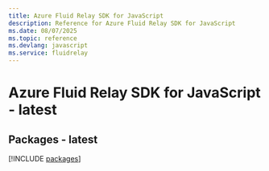```yaml
---
title: Azure Fluid Relay SDK for JavaScript
description: Reference for Azure Fluid Relay SDK for JavaScript
ms.date: 08/07/2025
ms.topic: reference
ms.devlang: javascript
ms.service: fluidrelay
---
```

# Azure Fluid Relay SDK for JavaScript - latest
## Packages - latest
[!INCLUDE [packages](fluid-relay-index.md)]